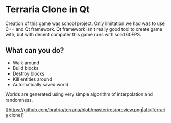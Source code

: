 # Terraria Clone in Qt #

Creation of this game was school project. Only limitation we had was to use C++ and Qt framework. Qt framework isn't really good tool to create game with, but with decent computer this game runs with solid 60FPS.

## What can you do? ##

* Walk around
* Build blocks
* Destroy blocks
* Kill entities around
* Automatically saved world

Worlds are generated using very simple algorithm of interpolation and randomness.

[[https://github.com/bratrio/terraria/blob/master/res/preview.png|alt=Terraria clone]]
